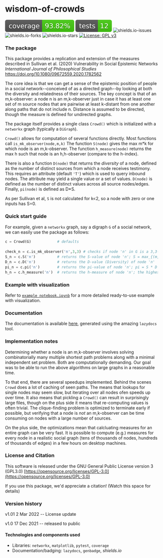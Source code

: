 # wisdom-of-crowds

![coverage](https://raw.githubusercontent.com/cvklein/wisdom-of-crowds/main/tests/.reports/coverage-badge.svg)
![tests](https://raw.githubusercontent.com/cvklein/wisdom-of-crowds/main/tests/.reports/tests-badge.svg)
![shields.io-issues](https://img.shields.io/github/issues/cvklein/wisdom-of-crowds)
![shields.io-forks](https://img.shields.io/github/forks/cvklein/wisdom-of-crowds)
![shields.io-stars](https://img.shields.io/github/stars/cvklein/wisdom-of-crowds)
[![License: GPL v3](https://img.shields.io/badge/License-GPL%20v3-blue.svg)](https://www.gnu.org/licenses/gpl-3.0)

### The package

This package provides a replication and extension of the measures described in Sullivan et al. (2020) Vulnerability in Social Epistemic Networks *International Journal of Philosophical Studies*  https://doi.org/10.1080/09672559.2020.1782562


The core idea is that we can get a sense of the epistemic position of people in a social network--conceived of as a directed graph--by looking at both the diversity and relatedness of their sources. The key concept is that of an m,k-observer: a node n is an m,k-observer just in case it has at least one set of m source nodes that are pairwise at least k-distant from one another along paths that do not include n. Distance is assumed to be directed, though the measure is defined for undirected graphs.

The package itself provides a single class ``Crowd()`` which is initialized with a ``networkx`` graph (typically a ``DiGraph``).

``Crowd()`` allows for computation of several functions directly. Most functions call ``is_mk_observer(node,m,k)`` The function ``S(node)`` gives the max m\*k for which  node is an m,k-observer. The function ``h_measure(node)`` returns the max h such that node is an h,h-observer (compare to the h-index).

There is also a function ``D(node)`` that returns the *diversity* of a node, defined as the number of distinct  sources from which a node receives testimony. This requires an  attribute (default `'T'`) which is used to query inbound nodes. The attribute may yield a single value or a set of values.  ``D(node)`` is defined as the number of distinct values  across all source nodes/edges.  Finally, ``pi(node)`` is defined as D*S.

As per Sullivan et al, ``S`` is not calculated for k<2, so a node with zero or one inputs has S=0.

### Quick start guide
For example, given a ``networkx`` graph, say a digraph ``G`` of a social network, we can easily use the package as follows:
```python
c = Crowd(G)            # defaults

check_n = c.is_mk_observer('n',3,3) # checks if node 'n' in G is a 3,3-observer
S_n = c.S('n')          # returns the S-value of node 'n'; S = max_{(m,k) in MK}(m * k)
D_n = c.D('n')          # returns the D-value (Diversity) of node 'n'
pi_n = c.pi('n')        # returns the pi-value of node 'n'; pi = S * D
h_n = c.h_measure('n')  # returns the h-measure of node 'n'; the highest h for which mk_observer('n', h, h) is True
```

### Example with visualization
Refer to [``example notebook.ipynb``](https://github.com/cvklein/wisdom-of-crowds/blob/main/example%20notebook.ipynb) for a more detailed ready-to-use example with visualization.

### Documentation
The documentation is available [here](https://github.com/cvklein/wisdom-of-crowds/blob/main/docs/wisdom_of_crowds.py.md), generated using the amazing ``lazydocs`` tool.

### Implementation notes

Determining whether a node is an m,k-observer involves solving combinatorially many multiple shortest path problems along with a minimal independent set problem. Both are computationally demanding. Our goal was to be able to run the above algorithms on large graphs in a reasonable time.

To that end, there are several speedups implemented. Behind the scenes ``Crowd`` does a lot of caching of seen paths. The means that lookups for single nodes may seem slow, but iterating over all nodes ofen speeds up over time. It also means that pickling a ``Crowd()`` can result in surprisingly large files, though on the plus side it means that re-computing values is often trivial.  The clique-finding problem is optimized to terminate early if possible, but verifying that a node is *not* an m,k-observer can be time consuming on nodes with a large number of sources.

On the plus side, the optimizations mean that calcluating measures for an entire graph can be very fast. It is possible to compute (e.g.) measures for every node in a realistic social graph (tens of thousands of nodes,  hundreds of thousands of edges) in a few hours on desktop machines.


### License and Citation

This software is released under the GNU General Public License version 3 (GPL3.0) [https://opensource.org/licenses/GPL-3.0](https://opensource.org/licenses/GPL-3.0)

If you use this package, we'd appreciate a citation! (Watch this space for details)

### Version history

v1.01 2 Mar 2022 -- License update

v1.0  17 Dec 2021  -- released to public


#### Technologies and components used
* Libraries: ``networkx``, ``matplotlib``, ``pytest``, ``coverage``
* Documentation/badging: ``lazydocs``, ``genbadge``, *shields.io*
